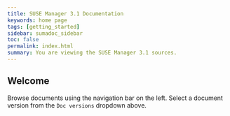 ```yaml
---
title: SUSE Manager 3.1 Documentation
keywords: home page
tags: [getting_started]
sidebar: sumadoc_sidebar
toc: false
permalink: index.html
summary: You are viewing the SUSE Manager 3.1 sources.
---
```


## Welcome

Browse documents using the navigation bar on the left. Select a document version from the `Doc versions` dropdown above.